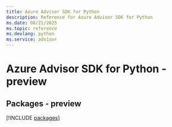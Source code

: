 ```yaml
---
title: Azure Advisor SDK for Python
description: Reference for Azure Advisor SDK for Python
ms.date: 08/21/2025
ms.topic: reference
ms.devlang: python
ms.service: advisor
---
```

# Azure Advisor SDK for Python - preview
## Packages - preview
[!INCLUDE [packages](advisor-index.md)]